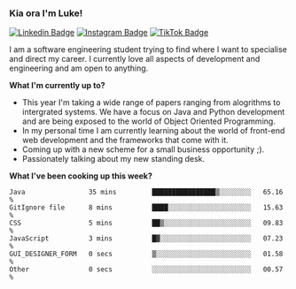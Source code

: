 ### Kia ora I'm Luke!

[![Linkedin Badge](https://img.shields.io/badge/-LinkedIn-0e76a8?style=flat-square&logo=Linkedin&logoColor=white)](https://www.linkedin.com/in/luke-stynes/)
[![Instagram Badge](https://img.shields.io/badge/-Instagram-e4405f?style=flat-square&logo=Instagram&logoColor=white)](https://www.instagram.com/luke.stynes/)
[![TikTok Badge](https://img.shields.io/badge/TikTok-Follow-blue)](https://www.tiktok.com/@luke_stynes)

I am a software engineering student trying to find where I want to specialise and direct my career. I currently love all aspects of development and engineering and am open to anything.

**What I'm currently up to?**
- This year I'm taking a wide range of papers ranging from alogrithms to intergrated systems. We have a focus on Java and Python development and are being exposed to the world of Object Oriented Programming.
- In my personal time I am currently learning about the world of front-end web development and the frameworks that come with it.
- Coming up with a new scheme for a small business opportunity ;).
- Passionately talking about my new standing desk.

**What I've been cooking up this week?**
<!--START_SECTION:waka-->

```text
Java                35 mins         ████████████████▒░░░░░░░░   65.16 %
GitIgnore file      8 mins          ████░░░░░░░░░░░░░░░░░░░░░   15.63 %
CSS                 5 mins          ██▒░░░░░░░░░░░░░░░░░░░░░░   09.83 %
JavaScript          3 mins          █▓░░░░░░░░░░░░░░░░░░░░░░░   07.23 %
GUI_DESIGNER_FORM   0 secs          ▒░░░░░░░░░░░░░░░░░░░░░░░░   01.58 %
Other               0 secs          ░░░░░░░░░░░░░░░░░░░░░░░░░   00.57 %
```

<!--END_SECTION:waka-->
